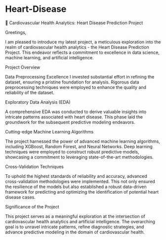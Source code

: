 # Heart-Disease

🚀 Cardiovascular Health Analytics: Heart Disease Prediction Project

Greetings,

I am pleased to introduce my latest project, a meticulous exploration into the realm of cardiovascular health analytics - the Heart Disease Prediction Project. This endeavor reflects a commitment to excellence in data science, machine learning, and artificial intelligence.

Project Overview

Data Preprocessing Excellence
I invested substantial effort in refining the dataset, ensuring a pristine foundation for analysis. Rigorous data preprocessing techniques were employed to enhance the quality and reliability of the dataset.

Exploratory Data Analysis (EDA)

A comprehensive EDA was conducted to derive valuable insights into intricate patterns associated with heart disease. This phase laid the groundwork for the subsequent predictive modeling endeavors.

Cutting-edge Machine Learning Algorithms

The project harnessed the power of advanced machine learning algorithms, including XGBoost, Random Forest, and Neural Networks. Deep learning techniques were employed to construct robust predictive models, showcasing a commitment to leveraging state-of-the-art methodologies.

Cross-Validation Techniques

To uphold the highest standards of reliability and accuracy, advanced cross-validation methodologies were implemented. This not only ensured the resilience of the models but also established a robust data-driven framework for predicting and optimizing the identification of potential heart disease cases.

Significance of the Project

This project serves as a meaningful exploration at the intersection of cardiovascular health analytics and artificial intelligence. The overarching goal is to unravel intricate patterns, refine diagnostic strategies, and advance predictive modeling in the domain of cardiovascular health.

